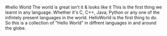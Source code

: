 #hello World
The world is great isn't it & looks like it This is the first thing we learnt in any language. Whether it's C, C++, Java, Python or any one of the infintely present languages in the world. HelloWorld is the first thing to do. So this is a collection of "Hello World" in diffrent languages in and around the globe.

